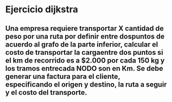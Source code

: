 # Ejercicio dijkstra

## Una empresa requiere transportar X cantidad de peso por una ruta por definir entre dospuntos de acuerdo al grafo de la parte inferior, calcular el costo de transportar la cargaentre dos puntos si el km de recorrido es a $2.000 por cada 150 kg y los tramos entrecada NODO son en Km. Se debe generar una factura para el cliente, especificando el origen y destino, la ruta a seguir y el costo del transporte. 